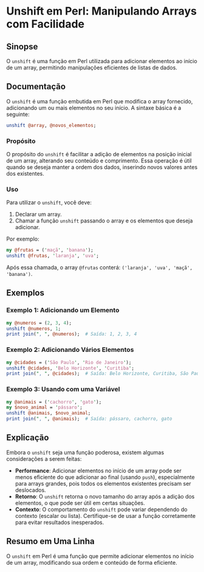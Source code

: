 <!--
Meta Description: # Unshift em Perl: Manipulando Arrays com Facilidade ## Sinopse O `unshift` é uma função em Perl utilizada para adicionar elementos ao início de um ar...
Meta Keywords: unshift, array, perl, elementos, uma
-->

# Unshift em Perl: Manipulando Arrays com Facilidade

## Sinopse
O `unshift` é uma função em Perl utilizada para adicionar elementos ao início de um array, permitindo manipulações eficientes de listas de dados.

## Documentação
O `unshift` é uma função embutida em Perl que modifica o array fornecido, adicionando um ou mais elementos no seu início. A sintaxe básica é a seguinte:

```perl
unshift @array, @novos_elementos;
```

### Propósito
O propósito do `unshift` é facilitar a adição de elementos na posição inicial de um array, alterando seu conteúdo e comprimento. Essa operação é útil quando se deseja manter a ordem dos dados, inserindo novos valores antes dos existentes.

### Uso
Para utilizar o `unshift`, você deve:
1. Declarar um array.
2. Chamar a função `unshift` passando o array e os elementos que deseja adicionar.

Por exemplo:
```perl
my @frutas = ('maçã', 'banana');
unshift @frutas, 'laranja', 'uva';
```
Após essa chamada, o array `@frutas` conterá: `('laranja', 'uva', 'maçã', 'banana')`.

## Exemplos

### Exemplo 1: Adicionando um Elemento
```perl
my @numeros = (2, 3, 4);
unshift @numeros, 1;  
print join(", ", @numeros);  # Saída: 1, 2, 3, 4
```

### Exemplo 2: Adicionando Vários Elementos
```perl
my @cidades = ('São Paulo', 'Rio de Janeiro');
unshift @cidades, 'Belo Horizonte', 'Curitiba';
print join(", ", @cidades);  # Saída: Belo Horizonte, Curitiba, São Paulo, Rio de Janeiro
```

### Exemplo 3: Usando com uma Variável
```perl
my @animais = ('cachorro', 'gato');
my $novo_animal = 'pássaro';
unshift @animais, $novo_animal;
print join(", ", @animais);  # Saída: pássaro, cachorro, gato
```

## Explicação
Embora o `unshift` seja uma função poderosa, existem algumas considerações a serem feitas:

- **Performance**: Adicionar elementos no início de um array pode ser menos eficiente do que adicionar ao final (usando `push`), especialmente para arrays grandes, pois todos os elementos existentes precisam ser deslocados.
- **Retorno**: O `unshift` retorna o novo tamanho do array após a adição dos elementos, o que pode ser útil em certas situações.
- **Contexto**: O comportamento do `unshift` pode variar dependendo do contexto (escalar ou lista). Certifique-se de usar a função corretamente para evitar resultados inesperados.

## Resumo em Uma Linha
O `unshift` em Perl é uma função que permite adicionar elementos no início de um array, modificando sua ordem e conteúdo de forma eficiente.